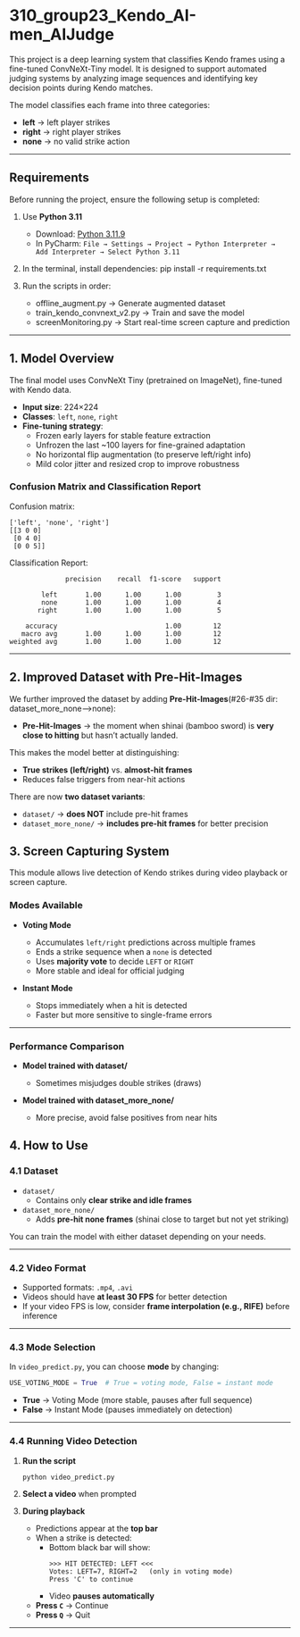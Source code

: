 # 310_group23_Kendo_AI-men_AIJudge

This project is a deep learning system that classifies Kendo frames using a fine-tuned ConvNeXt-Tiny model.
It is designed to support automated judging systems by analyzing image sequences and identifying key decision points during Kendo matches.

The model classifies each frame into three categories:  

- **left** → left player strikes  
- **right** → right player strikes  
- **none** → no valid strike action 

---
## Requirements

Before running the project, ensure the following setup is completed:

1. Use **Python 3.11**  
   - Download: [Python 3.11.9](https://www.python.org/downloads/release/python-3119/)  
   - In PyCharm: `File → Settings → Project → Python Interpreter → Add Interpreter → Select Python 3.11`

2. In the terminal, install dependencies: pip install -r requirements.txt

3. Run the scripts in order:
   - offline_augment.py → Generate augmented dataset 
   - train_kendo_convnext_v2.py → Train and save the model 
   - screenMonitoring.py → Start real-time screen capture and prediction

---

## 1. Model Overview

The final model uses ConvNeXt Tiny (pretrained on ImageNet), fine-tuned with Kendo data.

- **Input size**: 224×224  
- **Classes**: `left`, `none`, `right`  
- **Fine-tuning strategy**:  
  - Frozen early layers for stable feature extraction  
  - Unfrozen the last ~100 layers for fine-grained adaptation  
  - No horizontal flip augmentation (to preserve left/right info)  
  - Mild color jitter and resized crop to improve robustness  

### Confusion Matrix and Classification Report
Confusion matrix:
```
['left', 'none', 'right']
[[3 0 0]
 [0 4 0]
 [0 0 5]]
```

Classification Report:
```
              precision    recall  f1-score   support

        left       1.00      1.00      1.00         3
        none       1.00      1.00      1.00         4
       right       1.00      1.00      1.00         5

    accuracy                           1.00        12
   macro avg       1.00      1.00      1.00        12
weighted avg       1.00      1.00      1.00        12
```

---

## 2. Improved Dataset with Pre-Hit-Images

We further improved the dataset by adding **Pre-Hit-Images**(#26-#35 dir: dataset_more_none-->none):  

- **Pre-Hit-Images** → the moment when shinai (bamboo sword) is **very close to hitting** but hasn’t actually landed.  

This makes the model better at distinguishing:  

- **True strikes (left/right)** vs. **almost-hit frames**  
- Reduces false triggers from near-hit actions  

There are now **two dataset variants**:  

- `dataset/` → **does NOT** include pre-hit frames  
- `dataset_more_none/` → **includes pre-hit frames** for better precision  

## 3. Screen Capturing System

This module allows live detection of Kendo strikes during video playback or screen capture.

### Modes Available

- **Voting Mode**
  - Accumulates `left/right` predictions across multiple frames  
  - Ends a strike sequence when a `none` is detected  
  - Uses **majority vote** to decide `LEFT` or `RIGHT`  
  - More stable and ideal for official judging

- **Instant Mode**
  - Stops immediately when a hit is detected
  - Faster but more sensitive to single-frame errors

---

### Performance Comparison
- **Model trained with dataset/**  
  - Sometimes misjudges double strikes (draws)

- **Model trained with dataset_more_none/**  
  - More precise, avoid false positives from near hits

## 4. How to Use

### 4.1 Dataset

- `dataset/`  
  - Contains only **clear strike and idle frames**  
- `dataset_more_none/`  
  - Adds **pre-hit none frames** (shinai close to target but not yet striking)

You can train the model with either dataset depending on your needs.  

---

### 4.2 Video Format

- Supported formats: `.mp4`, `.avi`  
- Videos should have **at least 30 FPS** for better detection  
- If your video FPS is low, consider **frame interpolation (e.g., RIFE)** before inference  

---

### 4.3 Mode Selection

In `video_predict.py`, you can choose **mode** by changing:  

```python
USE_VOTING_MODE = True  # True = voting mode, False = instant mode
```

- **True** → Voting Mode (more stable, pauses after full sequence)  
- **False** → Instant Mode (pauses immediately on detection)  

---

### 4.4 Running Video Detection

1. **Run the script**  

   ```bash
   python video_predict.py
   ```
   
2. **Select a video** when prompted  

3. **During playback**  
   - Predictions appear at the **top bar**  
   - When a strike is detected:  
     - Bottom black bar will show:  
       ```
       >>> HIT DETECTED: LEFT <<<
       Votes: LEFT=7, RIGHT=2   (only in voting mode)
       Press 'C' to continue
       ```
     - Video **pauses automatically**  
   - **Press `C`** → Continue
   - **Press `Q`** → Quit 

---